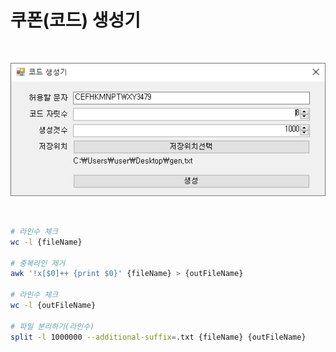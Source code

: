 # 쿠폰(코드) 생성기

<br>

![Program Main](doc/main.png)

<br>

```bash
# 라인수 체크
wc -l {fileName}

# 중복라인 제거
awk '!x[$0]++ {print $0}' {fileName} > {outFileName}

# 라인수 체크
wc -l {outFileName}

# 파일 분리하기(라인수)
split -l 1000000 --additional-suffix=.txt {fileName} {outFileName}

```
